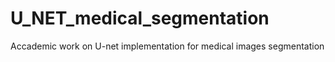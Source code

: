 # U_NET_medical_segmentation
Accademic work on U-net implementation for medical images segmentation
